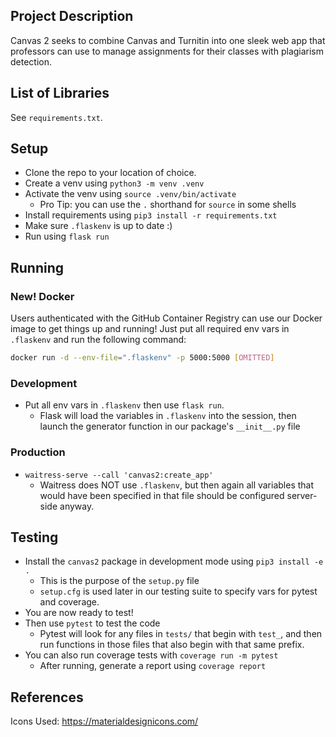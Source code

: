 ## Project Description

Canvas 2 seeks to combine Canvas and Turnitin into one sleek web app that professors can use to manage assignments for their classes with plagiarism detection.

## List of Libraries

See `requirements.txt`.

## Setup

- Clone the repo to your location of choice.
- Create a venv using `python3 -m venv .venv`
- Activate the venv using `source .venv/bin/activate`
  - Pro Tip: you can use the `.` shorthand for `source` in some shells
- Install requirements using `pip3 install -r requirements.txt`
- Make sure `.flaskenv` is up to date :)
- Run using `flask run`

## Running

### New! Docker

Users authenticated with the GitHub Container Registry can use our Docker image to get things up and running! Just put all required env vars in `.flaskenv` and run the following command:

```bash
docker run -d --env-file=".flaskenv" -p 5000:5000 [OMITTED]
```

### Development

- Put all env vars in `.flaskenv` then use `flask run`.
  - Flask will load the variables in `.flaskenv` into the session, then launch the generator function in our package's `__init__.py` file

### Production

- `waitress-serve --call 'canvas2:create_app'`
  - Waitress does NOT use `.flaskenv`, but then again all variables that would have been specified in that file should be configured server-side anyway.

## Testing

- Install the `canvas2` package in development mode using `pip3 install -e .`
  - This is the purpose of the `setup.py` file
  - `setup.cfg` is used later in our testing suite to specify vars for pytest and coverage.
- You are now ready to test!
- Then use `pytest` to test the code
  - Pytest will look for any files in `tests/` that begin with `test_`, and then run functions in those files that also begin with that same prefix.
- You can also run coverage tests with `coverage run -m pytest`
  - After running, generate a report using `coverage report`

## References

Icons Used: https://materialdesignicons.com/
